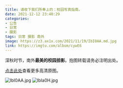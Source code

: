 ```yaml
---
title: 请收下我们所奉上的：校园写真指南。
date: 2021-12-12 23:40:29
categories:
- 公告
- 日常
- 摄影
tags: 日常 摄影 南外
image: https://z3.ax1x.com/2021/11/19/IbI0AA.md.jpg
link: https://imgtu.com/album/cywE6
---
```


深秋时节，南外**最美的校园掠影**。抱图转载请务必注明出处。

<!-- more -->

[点击此处](https://imgtu.com/album/cywE6)查看更多高清原图。

![IbI0AA.jpg](https://z3.ax1x.com/2021/11/19/IbI0AA.jpg)
![IbIa0H.jpg](https://z3.ax1x.com/2021/11/19/IbIa0H.jpg)